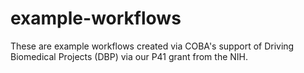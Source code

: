 # example-workflows
These are example workflows created via COBA's support of Driving Biomedical Projects (DBP) via our P41 grant from the NIH.
